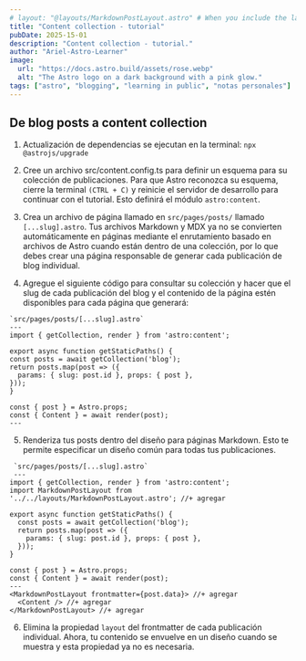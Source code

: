 ```yaml
---
# layout: "@layouts/MarkdownPostLayout.astro" # When you include the layout frontmatter property in an .md file, all of your frontmatter YAML values are available to the layout file.
title: "Content collection - tutorial"
pubDate: 2025-15-01
description: "Content collection - tutorial."
author: "Ariel-Astro-Learner"
image:
  url: "https://docs.astro.build/assets/rose.webp"
  alt: "The Astro logo on a dark background with a pink glow."
tags: ["astro", "blogging", "learning in public", "notas personales"]
---
```


## De blog posts a content collection

1. Actualización de dependencias
   se ejecutan en la terminal:
   `npx @astrojs/upgrade`

2. Cree un archivo src/content.config.ts para definir un esquema para su colección de publicaciones. Para que Astro reconozca su esquema, cierre la terminal `(CTRL + C)` y reinicie el servidor de desarrollo para continuar con el tutorial. Esto definirá el módulo `astro:content`.

3. Crea un archivo de página llamado en `src/pages/posts/` llamado `[...slug].astro`. Tus archivos Markdown y MDX ya no se convierten automáticamente en páginas mediante el enrutamiento basado en archivos de Astro cuando están dentro de una colección, por lo que debes crear una página responsable de generar cada publicación de blog individual.

4. Agregue el siguiente código para consultar su colección y hacer que el slug de cada publicación del blog y el contenido de la página estén disponibles para cada página que generará:

```
`src/pages/posts/[...slug].astro`
---
import { getCollection, render } from 'astro:content';

export async function getStaticPaths() {
const posts = await getCollection('blog');
return posts.map(post => ({
  params: { slug: post.id }, props: { post },
}));
}

const { post } = Astro.props;
const { Content } = await render(post);
---
```

5. Renderiza tus posts <Content /> dentro del diseño para páginas Markdown. Esto te permite especificar un diseño común para todas tus publicaciones.

```
 `src/pages/posts/[...slug].astro`
 ---
import { getCollection, render } from 'astro:content';
import MarkdownPostLayout from '../../layouts/MarkdownPostLayout.astro'; //+ agregar

export async function getStaticPaths() {
  const posts = await getCollection('blog');
  return posts.map(post => ({
    params: { slug: post.id }, props: { post },
  }));
}

const { post } = Astro.props;
const { Content } = await render(post);
---
<MarkdownPostLayout frontmatter={post.data}> //+ agregar
  <Content /> //+ agregar
</MarkdownPostLayout> //+ agregar
```

6. Elimina la propiedad `layout` del frontmatter de cada publicación individual. Ahora, tu contenido se envuelve en un diseño cuando se muestra y esta propiedad ya no es necesaria.